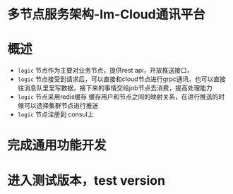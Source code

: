 多节点服务架构-Im-Cloud通讯平台 
==============
概述
=======
+ `logic` 节点作为主要对业务节点，提供rest api，开放推送接口，
+ `logic` 节点接受到请求后，可以直接和cloud节点进行grpc通讯，也可以直接往消息队里里写数据，接下来的事情交给job节点去消费，提高处理能力
+ `logic` 节点采用redis缓存 缓存用户和节点之间的映射关系，在进行推送的时候可以选择集群节点进行推送
+ `logic` 节点注册到 consul上

# 完成通用功能开发
# 进入测试版本，test version

